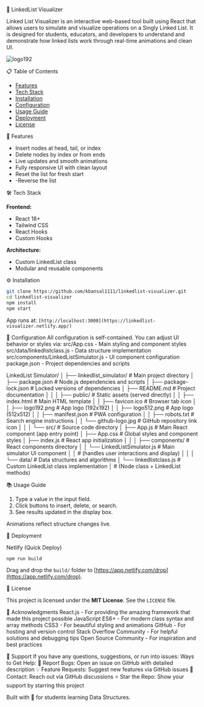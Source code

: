 🔗 LinkedList Visualizer

Linked List Visualizer is an interactive web-based tool built using React that allows users to simulate and visualize operations on a Singly Linked List. It is designed for students, educators, and developers to understand and demonstrate how linked lists work through real-time animations and clean UI.


![logo192](https://github.com/user-attachments/assets/90aa3610-2112-4de7-b1da-b406e8d4c7b3)

📋 Table of Contents

- [Features](#features)
- [Tech Stack](#tech-stack)
- [Installation](#installation)
- [Configuration](#configuration)
- [Usage Guide](#usage-guide)
- [Deployment](#deployment)
- [License](#license)

🚀 Features

- Insert nodes at head, tail, or index
- Delete nodes by index or from ends
- Live updates and smooth animations
- Fully responsive UI with clean layout
- Reset the list for fresh start
- -Reverse the list

🛠 Tech Stack

**Frontend:**  
- React 18+  
- Tailwind CSS  
- React Hooks  
- Custom Hooks 

**Architecture:**  
- Custom LinkedList class  
- Modular and reusable components  

⚙ Installation

```bash
git clone https://github.com/kbansal1111/linkedlist-visualizer.git
cd linkedlist-visualizer
npm install
npm start
```

App runs at: `[http://localhost:3000](https://linkedlist-visualizer.netlify.app/)`

🔧 Configuration
All configuration is self-contained. You can adjust UI behavior or styles via:
src/App.css - Main styling and component styles
src/data/linkedlistclass.js - Data structure implementation
src/components/LinkedListSimulator.js - UI component configuration
package.json - Project dependencies and scripts

LinkedList Simulator/
│
├── linkedlist_simulator/                    # Main project directory
│   ├── package.json                        # Node.js dependencies and scripts
│   ├── package-lock.json                   # Locked versions of dependencies
│   ├── README.md                           # Project documentation
│   │
│   ├── public/                             # Static assets (served directly)
│   │   ├── index.html                      # Main HTML template
│   │   ├── favicon.ico                     # Browser tab icon
│   │   ├── logo192.png                     # App logo (192x192)
│   │   ├── logo512.png                     # App logo (512x512)
│   │   ├── manifest.json                   # PWA configuration
│   │   ├── robots.txt                      # Search engine instructions
│   │   └── github-logo.jpg                 # GitHub repository link icon
│   │
│   └── src/                                # Source code directory
│       ├── App.js                          # Main React component (app entry point)
│       ├── App.css                         # Global styles and component styles
│       ├── index.js                        # React app initialization
│       │
│       ├── components/                     # React components directory
│       │   └── LinkedListSimulator.js      # Main simulator UI component
│       │                                   # (handles user interactions and display)
│       │
│       └── data/                           # Data structures and algorithms
│           └── linkedlistclass.js          # Custom LinkedList class implementation
│                                           # (Node class + LinkedList methods)

📚 Usage Guide

1. Type a value in the input field.
2. Click buttons to insert, delete, or search.
3. See results updated in the display box.

Animations reflect structure changes live.

🚀 Deployment

Netlify (Quick Deploy)
```bash
npm run build
```
Drag and drop the `build/` folder to [https://app.netlify.com/drop](https://app.netlify.com/drop).

📄 License

This project is licensed under the **MIT License**. See the `LICENSE` file.

🙏 Acknowledgments
React.js - For providing the amazing framework that made this project possible
JavaScript ES6+ - For modern class syntax and array methods
CSS3 - For beautiful styling and animations
GitHub - For hosting and version control
Stack Overflow Community - For helpful solutions and debugging tips
Open Source Community - For inspiration and best practices

💬 Support
If you have any questions, suggestions, or run into issues:
Ways to Get Help:
🐛 Report Bugs: Open an issue on GitHub with detailed description
💡 Feature Requests: Suggest new features via GitHub issues
📧 Contact: Reach out via GitHub discussions
⭐ Star the Repo: Show your support by starring this project

Built with 💙 for students learning Data Structures.
